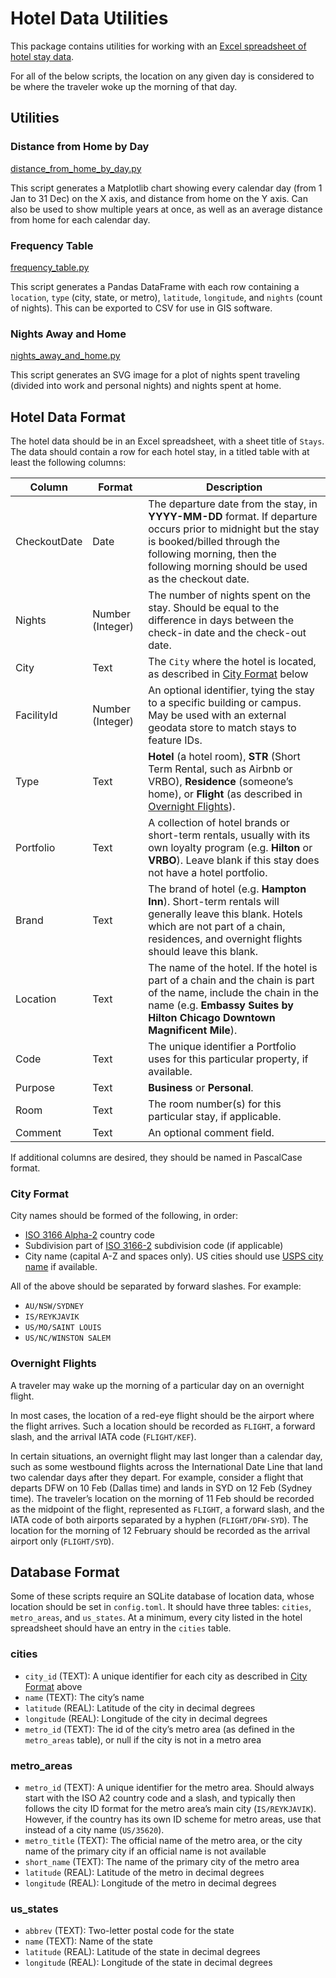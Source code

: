 # Hotel Data Utilities

This package contains utilities for working with an [Excel spreadsheet of hotel stay data](#hotel-data-format).

For all of the below scripts, the location on any given day is considered to be where the traveler woke up the morning of that day.

## Utilities

### Distance from Home by Day

[distance_from_home_by_day.py](distance_from_home_by_day.py)

This script generates a Matplotlib chart showing every calendar day (from 1 Jan to 31 Dec) on the X axis, and distance from home on the Y axis. Can also be used to show multiple years at once, as well as an average distance from home for each calendar day.

### Frequency Table

[frequency_table.py](frequency_table.py)

This script generates a Pandas DataFrame with each row containing a `location`, `type` (city, state, or metro), `latitude`, `longitude`, and `nights` (count of nights). This can be exported to CSV for use in GIS software.

### Nights Away and Home

[nights_away_and_home.py](nights_away_and_home.py)

This script generates an SVG image for a plot of nights spent traveling (divided into work and personal nights) and nights spent at home.

## Hotel Data Format

The hotel data should be in an Excel spreadsheet, with a sheet title of `Stays`. The data should contain a row for each hotel stay, in a titled table with at least the following columns:

| Column | Format | Description |
|--------|--------|-------------|
| CheckoutDate | Date | The departure date from the stay, in **YYYY-MM-DD** format. If departure occurs prior to midnight but the stay is booked/billed through the following morning, then the following morning should be used as the checkout date. |
| Nights | Number (Integer) | The number of nights spent on the stay. Should be equal to the difference in days between the check-in date and the check-out date. |
| City | Text | The `City` where the hotel is located, as described in [City Format](#city-format) below |
| FacilityId | Number (Integer) | An optional identifier, tying the stay to a specific building or campus. May be used with an external geodata store to match stays to feature IDs. |
| Type | Text | **Hotel** (a hotel room), **STR** (Short Term Rental, such as Airbnb or VRBO), **Residence** (someone’s home), or **Flight** (as described in [Overnight Flights](#overnight-flights)).
| Portfolio | Text | A collection of hotel brands or short-term rentals, usually with its own loyalty program (e.g. **Hilton** or **VRBO**). Leave blank if this stay does not have a hotel portfolio. |
| Brand | Text | The brand of hotel (e.g. **Hampton Inn**). Short-term rentals will generally leave this blank. Hotels which are not part of a chain, residences, and overnight flights should leave this blank. |
| Location | Text | The name of the hotel. If the hotel is part of a chain and the chain is part of the name, include the chain in the name (e.g. **Embassy Suites by Hilton Chicago Downtown Magnificent Mile**). |
| Code | Text | The unique identifier a Portfolio uses for this particular property, if available. |
| Purpose | Text | **Business** or **Personal**. |
| Room | Text | The room number(s) for this particular stay, if applicable. |
| Comment | Text | An optional comment field. |

If additional columns are desired, they should be named in PascalCase format.

### City Format

City names should be formed of the following, in order:

- [ISO 3166 Alpha-2](https://www.iso.org/obp/ui/#search) country code
- Subdivision part of [ISO 3166-2](https://en.wikipedia.org/wiki/ISO_3166-2) subdivision code (if applicable)
- City name (capital A-Z and spaces only). US cities should use [USPS city name](https://tools.usps.com/zip-code-lookup.htm) if available.

All of the above should be separated by forward slashes. For example:

- `AU/NSW/SYDNEY`
- `IS/REYKJAVIK`
- `US/MO/SAINT LOUIS`
- `US/NC/WINSTON SALEM`

### Overnight Flights

A traveler may wake up the morning of a particular day on an overnight flight.

In most cases, the location of a red-eye flight should be the airport where the flight arrives. Such a location should be recorded as `FLIGHT`, a forward slash, and the arrival IATA code (`FLIGHT/KEF`).

In certain situations, an overnight flight may last longer than a calendar day, such as some westbound flights across the International Date Line that land two calendar days after they depart. For example, consider a flight that departs DFW on 10 Feb (Dallas time) and lands in SYD on 12 Feb (Sydney time). The traveler’s location on the morning of 11 Feb should be recorded as the midpoint of the flight, represented as `FLIGHT`, a forward slash, and the IATA code of both airports separated by a hyphen (`FLIGHT/DFW-SYD`). The location for the morning of 12 February should be recorded as the arrival airport only (`FLIGHT/SYD`).

## Database Format

Some of these scripts require an SQLite database of location data, whose location should be set in `config.toml`. It should have three tables: `cities`, `metro_areas`, and `us_states`. At a minimum, every city listed in the hotel spreadsheet should have an entry in the `cities` table.

### cities

- `city_id` (TEXT): A unique identifier for each city as described in [City Format](#city-format) above
- `name` (TEXT): The city’s name
- `latitude` (REAL): Latitude of the city in decimal degrees
- `longitude` (REAL): Longitude of the city in decimal degrees
- `metro_id` (TEXT): The id of the city’s metro area (as defined in the `metro_areas` table), or null if the city is not in a metro area

### metro_areas

- `metro_id` (TEXT): A unique identifier for the metro area. Should always start with the ISO A2 country code and a slash, and typically then follows the city ID format for the metro area’s main city (`IS/REYKJAVIK`). However, if the country has its own ID scheme for metro areas, use that instead of a city name (`US/35620`).
- `metro_title` (TEXT): The official name of the metro area, or the city name of the primary city if an official name is not available
- `short_name` (TEXT): The name of the primary city of the metro area
- `latitude` (REAL): Latitude of the metro in decimal degrees
- `longitude` (REAL): Longitude of the metro in decimal degrees

### us_states

- `abbrev` (TEXT): Two-letter postal code for the state
- `name` (TEXT): Name of the state
- `latitude` (REAL): Latitude of the state in decimal degrees
- `longitude` (REAL): Longitude of the state in decimal degrees